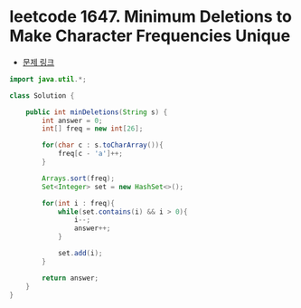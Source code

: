 # leetcode 1647. Minimum Deletions to Make Character Frequencies Unique

- [문제 링크](https://leetcode.com/problems/minimum-deletions-to-make-character-frequencies-unique/)

```java
import java.util.*;

class Solution {

    public int minDeletions(String s) {
        int answer = 0;
        int[] freq = new int[26];

        for(char c : s.toCharArray()){
            freq[c - 'a']++;
        }

        Arrays.sort(freq);
        Set<Integer> set = new HashSet<>();

        for(int i : freq){
            while(set.contains(i) && i > 0){
                i--;
                answer++;
            }

            set.add(i);
        }

        return answer;
    }
}
```
